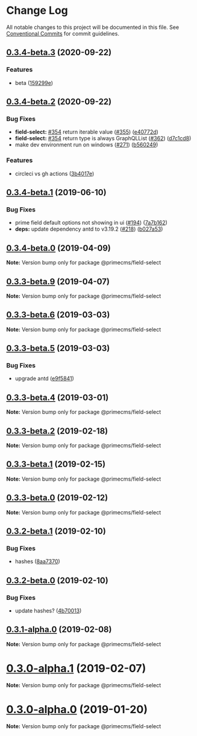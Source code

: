 # Change Log

All notable changes to this project will be documented in this file.
See [Conventional Commits](https://conventionalcommits.org) for commit guidelines.

## [0.3.4-beta.3](https://github.com/birkir/prime/tree/master/packages/prime-field-select/compare/v0.3.4-beta.2...v0.3.4-beta.3) (2020-09-22)

### Features

- beta ([159299e](https://github.com/birkir/prime/tree/master/packages/prime-field-select/commit/159299e))

## [0.3.4-beta.2](https://github.com/birkir/prime/tree/master/packages/prime-field-select/compare/v0.3.4-beta.1...v0.3.4-beta.2) (2020-09-22)

### Bug Fixes

- **field-select:** [#354](https://github.com/birkir/prime/tree/master/packages/prime-field-select/issues/354) return iterable value ([#355](https://github.com/birkir/prime/tree/master/packages/prime-field-select/issues/355)) ([e40772d](https://github.com/birkir/prime/tree/master/packages/prime-field-select/commit/e40772d))
- **field-select:** [#354](https://github.com/birkir/prime/tree/master/packages/prime-field-select/issues/354) return type is always GraphQLList ([#362](https://github.com/birkir/prime/tree/master/packages/prime-field-select/issues/362)) ([d7c1cd8](https://github.com/birkir/prime/tree/master/packages/prime-field-select/commit/d7c1cd8))
- make dev environment run on windows ([#271](https://github.com/birkir/prime/tree/master/packages/prime-field-select/issues/271)) ([b560249](https://github.com/birkir/prime/tree/master/packages/prime-field-select/commit/b560249))

### Features

- circleci vs gh actions ([3b4017e](https://github.com/birkir/prime/tree/master/packages/prime-field-select/commit/3b4017e))

## [0.3.4-beta.1](https://github.com/birkir/prime/tree/master/packages/prime-field-select/compare/v0.3.4-beta.0...v0.3.4-beta.1) (2019-06-10)

### Bug Fixes

- prime field default options not showing in ui ([#194](https://github.com/birkir/prime/tree/master/packages/prime-field-select/issues/194)) ([7a7b162](https://github.com/birkir/prime/tree/master/packages/prime-field-select/commit/7a7b162))
- **deps:** update dependency antd to v3.19.2 ([#218](https://github.com/birkir/prime/tree/master/packages/prime-field-select/issues/218)) ([b027a53](https://github.com/birkir/prime/tree/master/packages/prime-field-select/commit/b027a53))

## [0.3.4-beta.0](https://github.com/birkir/prime/tree/master/packages/prime-field-select/compare/v0.3.3-beta.9...v0.3.4-beta.0) (2019-04-09)

**Note:** Version bump only for package @primecms/field-select

## [0.3.3-beta.9](https://github.com/birkir/prime/tree/master/packages/prime-field-select/compare/v0.3.3-beta.8...v0.3.3-beta.9) (2019-04-07)

**Note:** Version bump only for package @primecms/field-select

## [0.3.3-beta.6](https://github.com/birkir/prime/tree/master/packages/prime-field-select/compare/v0.3.3-beta.5...v0.3.3-beta.6) (2019-03-03)

**Note:** Version bump only for package @primecms/field-select

## [0.3.3-beta.5](https://github.com/birkir/prime/tree/master/packages/prime-field-select/compare/v0.3.3-beta.4...v0.3.3-beta.5) (2019-03-03)

### Bug Fixes

- upgrade antd ([e9f5841](https://github.com/birkir/prime/tree/master/packages/prime-field-select/commit/e9f5841))

## [0.3.3-beta.4](https://github.com/birkir/prime/tree/master/packages/prime-field-select/compare/v0.3.3-beta.3...v0.3.3-beta.4) (2019-03-01)

**Note:** Version bump only for package @primecms/field-select

## [0.3.3-beta.2](https://github.com/birkir/prime/tree/master/packages/prime-field-select/compare/v0.3.3-beta.1...v0.3.3-beta.2) (2019-02-18)

**Note:** Version bump only for package @primecms/field-select

## [0.3.3-beta.1](https://github.com/birkir/prime/tree/master/packages/prime-field-select/compare/v0.3.3-beta.0...v0.3.3-beta.1) (2019-02-15)

**Note:** Version bump only for package @primecms/field-select

## [0.3.3-beta.0](https://github.com/birkir/prime/tree/master/packages/prime-field-select/compare/v0.3.2-beta.9...v0.3.3-beta.0) (2019-02-12)

**Note:** Version bump only for package @primecms/field-select

## [0.3.2-beta.1](https://github.com/birkir/prime/tree/master/packages/prime-field-select/compare/v0.3.2-beta.0...v0.3.2-beta.1) (2019-02-10)

### Bug Fixes

- hashes ([8aa7370](https://github.com/birkir/prime/tree/master/packages/prime-field-select/commit/8aa7370))

## [0.3.2-beta.0](https://github.com/birkir/prime/tree/master/packages/prime-field-select/compare/v0.3.1-alpha.0...v0.3.2-beta.0) (2019-02-10)

### Bug Fixes

- update hashes? ([4b70013](https://github.com/birkir/prime/tree/master/packages/prime-field-select/commit/4b70013))

## [0.3.1-alpha.0](https://github.com/birkir/prime/tree/master/packages/prime-field-select/compare/v0.3.0-alpha.5...v0.3.1-alpha.0) (2019-02-08)

**Note:** Version bump only for package @primecms/field-select

# [0.3.0-alpha.1](https://github.com/birkir/prime/tree/master/packages/prime-field-select/compare/v0.3.0-alpha.0...v0.3.0-alpha.1) (2019-02-07)

**Note:** Version bump only for package @primecms/field-select

# [0.3.0-alpha.0](https://github.com/birkir/prime/tree/master/packages/prime-field-select/compare/v0.2.21...v0.3.0-alpha.0) (2019-01-20)

**Note:** Version bump only for package @primecms/field-select

